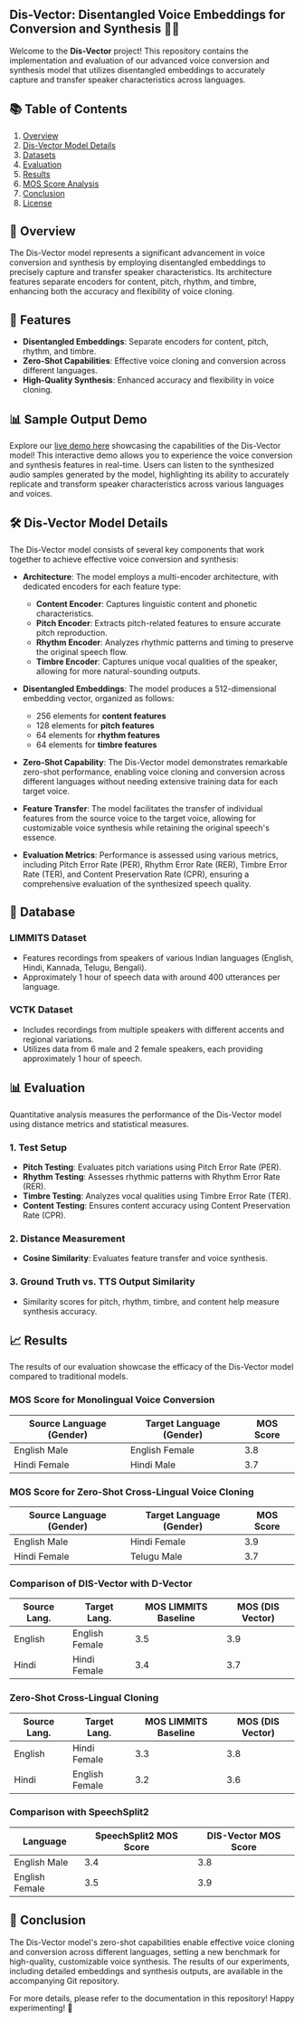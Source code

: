 ##  Dis-Vector: Disentangled Voice Embeddings for Conversion and Synthesis 🎤✨

Welcome to the **Dis-Vector** project! This repository contains the implementation and evaluation of our advanced voice conversion and synthesis model that utilizes disentangled embeddings to accurately capture and transfer speaker characteristics across languages.

## 📚 Table of Contents
1. [Overview](#overview)
2. [Dis-Vector Model Details](#dis-vector-model-details)
3. [Datasets](#datasets)
4. [Evaluation](#evaluation)
5. [Results](#results)
6. [MOS Score Analysis](#mos-score-analysis)
7. [Conclusion](#conclusion)
8. [License](#license)

## 📝 Overview
The Dis-Vector model represents a significant advancement in voice conversion and synthesis by employing disentangled embeddings to precisely capture and transfer speaker characteristics. Its architecture features separate encoders for content, pitch, rhythm, and timbre, enhancing both the accuracy and flexibility of voice cloning.

## 🚀 Features
- **Disentangled Embeddings**: Separate encoders for content, pitch, rhythm, and timbre.
- **Zero-Shot Capabilities**: Effective voice cloning and conversion across different languages.
- **High-Quality Synthesis**: Enhanced accuracy and flexibility in voice cloning.

## 📊 Sample Output Demo
Explore our [live demo here](https://nn-project-1.github.io/dis-vector_web/) showcasing the capabilities of the Dis-Vector model! This interactive demo allows you to experience the voice conversion and synthesis features in real-time. Users can listen to the synthesized audio samples generated by the model, highlighting its ability to accurately replicate and transform speaker characteristics across various languages and voices.

## 🛠️ Dis-Vector Model Details
The Dis-Vector model consists of several key components that work together to achieve effective voice conversion and synthesis:

- **Architecture**: The model employs a multi-encoder architecture, with dedicated encoders for each feature type:
  - **Content Encoder**: Captures linguistic content and phonetic characteristics.
  - **Pitch Encoder**: Extracts pitch-related features to ensure accurate pitch reproduction.
  - **Rhythm Encoder**: Analyzes rhythmic patterns and timing to preserve the original speech flow.
  - **Timbre Encoder**: Captures unique vocal qualities of the speaker, allowing for more natural-sounding outputs.

- **Disentangled Embeddings**: The model produces a 512-dimensional embedding vector, organized as follows:
  - 256 elements for **content features**
  - 128 elements for **pitch features**
  - 64 elements for **rhythm features**
  - 64 elements for **timbre features**

- **Zero-Shot Capability**: The Dis-Vector model demonstrates remarkable zero-shot performance, enabling voice cloning and conversion across different languages without needing extensive training data for each target voice.

- **Feature Transfer**: The model facilitates the transfer of individual features from the source voice to the target voice, allowing for customizable voice synthesis while retaining the original speech's essence.

- **Evaluation Metrics**: Performance is assessed using various metrics, including Pitch Error Rate (PER), Rhythm Error Rate (RER), Timbre Error Rate (TER), and Content Preservation Rate (CPR), ensuring a comprehensive evaluation of the synthesized speech quality.

## 📂 Database
### LIMMITS Dataset
- Features recordings from speakers of various Indian languages (English, Hindi, Kannada, Telugu, Bengali).
- Approximately 1 hour of speech data with around 400 utterances per language.

### VCTK Dataset
- Includes recordings from multiple speakers with different accents and regional variations.
- Utilizes data from 6 male and 2 female speakers, each providing approximately 1 hour of speech.

## 📊 Evaluation
Quantitative analysis measures the performance of the Dis-Vector model using distance metrics and statistical measures.

### 1. Test Setup
- **Pitch Testing**: Evaluates pitch variations using Pitch Error Rate (PER).
- **Rhythm Testing**: Assesses rhythmic patterns with Rhythm Error Rate (RER).
- **Timbre Testing**: Analyzes vocal qualities using Timbre Error Rate (TER).
- **Content Testing**: Ensures content accuracy using Content Preservation Rate (CPR).
  
### 2. Distance Measurement
- **Cosine Similarity**: Evaluates feature transfer and voice synthesis. 

### 3. Ground Truth vs. TTS Output Similarity
- Similarity scores for pitch, rhythm, timbre, and content help measure synthesis accuracy.

## 📈 Results
The results of our evaluation showcase the efficacy of the Dis-Vector model compared to traditional models.

### MOS Score for Monolingual Voice Conversion

| Source Language (Gender) | Target Language (Gender) | MOS Score |
|--------------------------|--------------------------|-----------|
| English Male             | English Female           | 3.8       |
| Hindi Female             | Hindi Male               | 3.7       |

### MOS Score for Zero-Shot Cross-Lingual Voice Cloning

| Source Language (Gender) | Target Language (Gender) | MOS Score |
|--------------------------|--------------------------|-----------|
| English Male             | Hindi Female             | 3.9       |
| Hindi Female             | Telugu Male              | 3.7       |

### Comparison of DIS-Vector with D-Vector

| Source Lang. | Target Lang. | MOS LIMMITS Baseline | MOS (DIS Vector) |
|--------------|--------------|----------------------|-------------------|
| English      | English Female| 3.5                  | 3.9               |
| Hindi        | Hindi Female  | 3.4                  | 3.7               |

### Zero-Shot Cross-Lingual Cloning

| Source Lang. | Target Lang. | MOS LIMMITS Baseline | MOS (DIS Vector) |
|--------------|--------------|----------------------|-------------------|
| English      | Hindi Female  | 3.3                  | 3.8               |
| Hindi        | English Female | 3.2                  | 3.6               |

### Comparison with SpeechSplit2

| Language      | SpeechSplit2 MOS Score | DIS-Vector MOS Score |
|---------------|------------------------|-----------------------|
| English Male   | 3.4                    | 3.8                   |
| English Female | 3.5                    | 3.9                   |

## 🏁 Conclusion
The Dis-Vector model's zero-shot capabilities enable effective voice cloning and conversion across different languages, setting a new benchmark for high-quality, customizable voice synthesis. The results of our experiments, including detailed embeddings and synthesis outputs, are available in the accompanying Git repository.

For more details, please refer to the documentation in this repository! Happy experimenting! 🚀
